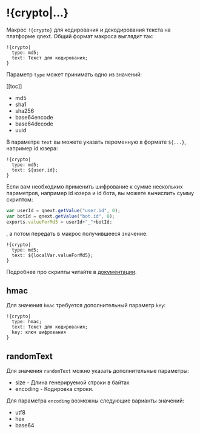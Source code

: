 # !{crypto|...}

Макрос `!{crypto}` для кодирования и декодирования текста на платформе qnext. Общий формат макроса выглядит так:

```plain 
!{crypto|
  type: md5;
  text: Текст для кодирования;
}
```

Параметр `type` может принимать одно из значений:

[[toc]]

* md5
* sha1
* sha256
* base64encode
* base64decode
* uuid



В параметре `text` вы можете указать переменную в формате `${...}`, например id юзера:
```plain 
!{crypto|
  type: md5;
  text: ${user.id};
}
```

Если вам необходимо применить шифрование к сумме нескольких параметров, например id юзера и id бота, вы можете вычислить сумму скриптом:
```js 
var userId = qnext.getValue("user.id", 0);
var botId = qnext.getValue("bot.id", 0);
exports.valueForMd5 = userId+"_"+botId;
```

, а потом передать в макрос получившееся значение:
```plain 
!{crypto|
  type: md5;
  text: ${localVar.valueForMd5};
}
```

Подробнее про скрипты читайте в [документации](/docs/ext/script).

## hmac

Для значения `hmac` требуется дополнительный параметр `key`:
```plain 
!{crypto|
  type: hmac;
  text: Текст для кодирования;
  key: ключ шифрования
}
```
## randomText

Для значения `randomText` можно указать дополнительные параметры:
* size - Длина генерируемой строки в байтах
* encoding - Кодировка строки.

Для параметра `encoding` возможны следующие варианты значений:
* utf8
* hex
* base64
